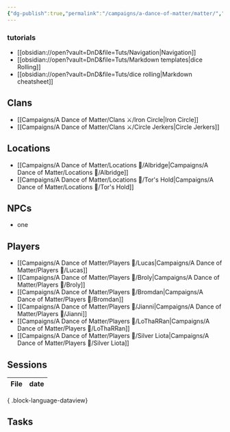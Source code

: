 ```yaml
---
{"dg-publish":true,"permalink":"/campaigns/a-dance-of-matter/matter/","dgPassFrontmatter":true}
---
```


### tutorials
- [[obsidian://open?vault=DnD&file=Tuts/Navigation\|Navigation]]
- [[obsidian://open?vault=DnD&file=Tuts/Markdown templates\|dice Rolling]]
- [[obsidian://open?vault=DnD&file=Tuts/dice rolling\|Markdown cheatsheet]]

## Clans
- [[Campaigns/A Dance of Matter/Clans ⚔/Iron Circle\|Iron Circle]]
- [[Campaigns/A Dance of Matter/Clans ⚔/Circle Jerkers\|Circle Jerkers]]

## Locations
- [[Campaigns/A Dance of Matter/Locations 📌/Albridge\|Campaigns/A Dance of Matter/Locations 📌/Albridge]]
- [[Campaigns/A Dance of Matter/Locations 📌/Tor's Hold\|Campaigns/A Dance of Matter/Locations 📌/Tor's Hold]]

## NPCs
- one

## Players
- [[Campaigns/A Dance of Matter/Players 👤/Lucas\|Campaigns/A Dance of Matter/Players 👤/Lucas]]
- [[Campaigns/A Dance of Matter/Players 👤/Broly\|Campaigns/A Dance of Matter/Players 👤/Broly]]
- [[Campaigns/A Dance of Matter/Players 👤/Bromdan\|Campaigns/A Dance of Matter/Players 👤/Bromdan]]
- [[Campaigns/A Dance of Matter/Players 👤/Jianni\|Campaigns/A Dance of Matter/Players 👤/Jianni]]
- [[Campaigns/A Dance of Matter/Players 👤/LoThaRRan\|Campaigns/A Dance of Matter/Players 👤/LoThaRRan]]
- [[Campaigns/A Dance of Matter/Players 👤/Silver Liota\|Campaigns/A Dance of Matter/Players 👤/Silver Liota]]


## Sessions
| File | date |
| ---- | ---- |

{ .block-language-dataview}
## Tasks


